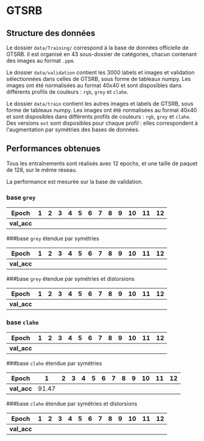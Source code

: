 # GTSRB

## Structure des données

Le dossier `data/Training/` correspond à la base de données officielle de GTSRB. Il est organisé en 43 sous-dossier de catégories, chacun contenant des images au format `.ppm`.

Le dossier `data/validation` contient les 3000 labels et images et validation sélectionnées dans celles de GTSRB, sous forme de tableaux numpy. Les images ont été normalisées au format 40x40 et sont disposibles dans différents profils de couleurs : `rgb`, `grey` et `clahe`.

Le dossier `data/train` contient les autres images et labels de GTSRB, sous forme de tableaux numpy. Les images ont été normalisées au format 40x40 et sont disposibles dans différents profils de couleurs : `rgb`, `grey` et `clahe`. Des versions `ext` sont disposibles pour chaque profil : elles correspondent à l'augmentation par symétries des bases de données.


## Performances obtenues

Tous les entraînements sont réalisés avec 12 epochs, et une taille de paquet de 128, sur le même réseau.

La performance est mesurée sur la base de validation.

### base `grey`

| **Epoch**   | 1 | 2 | 3 | 4 | 5 | 6 | 7 | 8 | 9 | 10 | 11 | 12 |
|-------------|:-:|:-:|:-:|:-:|:-:|:-:|:-:|:-:|:-:|:--:|:--:|:--:|
| **val_acc** |   |   |   |   |   |   |   |   |   |    |    |    |

###base `grey` étendue par symétries

| **Epoch**   | 1 | 2 | 3 | 4 | 5 | 6 | 7 | 8 | 9 | 10 | 11 | 12 |
|-------------|:-:|:-:|:-:|:-:|:-:|:-:|:-:|:-:|:-:|:--:|:--:|:--:|
| **val_acc** |   |   |   |   |   |   |   |   |   |    |    |    |

###base `grey` étendue par symétries et distorsions

| **Epoch**   | 1 | 2 | 3 | 4 | 5 | 6 | 7 | 8 | 9 | 10 | 11 | 12 |
|-------------|:-:|:-:|:-:|:-:|:-:|:-:|:-:|:-:|:-:|:--:|:--:|:--:|
| **val_acc** |   |   |   |   |   |   |   |   |   |    |    |    |

### base `clahe`

| **Epoch**   | 1 | 2 | 3 | 4 | 5 | 6 | 7 | 8 | 9 | 10 | 11 | 12 |
|-------------|:-:|:-:|:-:|:-:|:-:|:-:|:-:|:-:|:-:|:--:|:--:|:--:|
| **val_acc** |   |   |   |   |   |   |   |   |   |    |    |    |

###base `clahe` étendue par symétries

| **Epoch**   |   1   | 2 | 3 | 4 | 5 | 6 | 7 | 8 | 9 | 10 | 11 | 12 |
|-------------|:-----:|:-:|:-:|:-:|:-:|:-:|:-:|:-:|:-:|:--:|:--:|:--:|
| **val_acc** | 91.47 |   |   |   |   |   |   |   |   |    |    |    |

###base `clahe` étendue par symétries et distorsions

| **Epoch**   | 1 | 2 | 3 | 4 | 5 | 6 | 7 | 8 | 9 | 10 | 11 | 12 |
|-------------|:-:|:-:|:-:|:-:|:-:|:-:|:-:|:-:|:-:|:--:|:--:|:--:|
| **val_acc** |   |   |   |   |   |   |   |   |   |    |    |    |